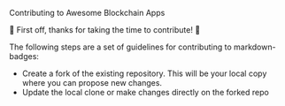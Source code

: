 Contributing to Awesome Blockchain Apps

🎉 First off, thanks for taking the time to contribute! 🎉

The following steps are a set of guidelines for contributing to markdown-badges:
- Create a fork of the existing repository. This will be your local copy where you can propose new changes.
- Update the local clone or make changes directly on the forked repo
